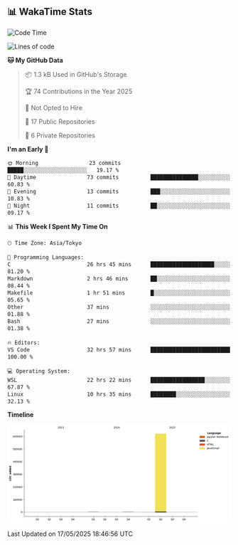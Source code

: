 ## 📊 WakaTime Stats

<!--START_SECTION:waka-->
![Code Time](http://img.shields.io/badge/Code%20Time-111%20hrs%2025%20mins-blue)

![Lines of code](https://img.shields.io/badge/From%20Hello%20World%20I%27ve%20Written-627.1%20thousand%20lines%20of%20code-blue)

**🐱 My GitHub Data** 

> 📦 1.3 kB Used in GitHub's Storage 
 > 
> 🏆 74 Contributions in the Year 2025
 > 
> 🚫 Not Opted to Hire
 > 
> 📜 17 Public Repositories 
 > 
> 🔑 6 Private Repositories 
 > 
**I'm an Early 🐤** 

```text
🌞 Morning                23 commits          █████░░░░░░░░░░░░░░░░░░░░   19.17 % 
🌆 Daytime                73 commits          ███████████████░░░░░░░░░░   60.83 % 
🌃 Evening                13 commits          ███░░░░░░░░░░░░░░░░░░░░░░   10.83 % 
🌙 Night                  11 commits          ██░░░░░░░░░░░░░░░░░░░░░░░   09.17 % 
```


📊 **This Week I Spent My Time On** 

```text
🕑︎ Time Zone: Asia/Tokyo

💬 Programming Languages: 
C                        26 hrs 45 mins      ████████████████████░░░░░   81.20 % 
Markdown                 2 hrs 46 mins       ██░░░░░░░░░░░░░░░░░░░░░░░   08.44 % 
Makefile                 1 hr 51 mins        █░░░░░░░░░░░░░░░░░░░░░░░░   05.65 % 
Other                    37 mins             ░░░░░░░░░░░░░░░░░░░░░░░░░   01.88 % 
Bash                     27 mins             ░░░░░░░░░░░░░░░░░░░░░░░░░   01.38 % 

🔥 Editors: 
VS Code                  32 hrs 57 mins      █████████████████████████   100.00 % 

💻 Operating System: 
WSL                      22 hrs 22 mins      █████████████████░░░░░░░░   67.87 % 
Linux                    10 hrs 35 mins      ████████░░░░░░░░░░░░░░░░░   32.13 % 
```

**Timeline**

![Lines of Code chart](https://raw.githubusercontent.com/Hen00af/Hen00af/main/assets/bar_graph.png)


 Last Updated on 17/05/2025 18:46:56 UTC
<!--END_SECTION:waka-->
